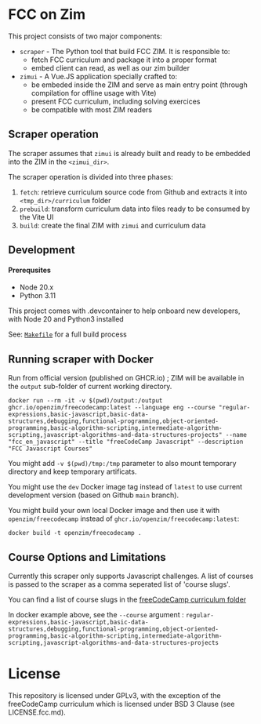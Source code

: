 # FCC on Zim

This project consists of two major components:

- `scraper` - The Python tool that build FCC ZIM. It is responsible to:
    - fetch FCC curriculum and package it into a proper format
    - embed client can read, as well as our zim builder
- `zimui` - A Vue.JS application specially crafted to:
    - be embeded inside the ZIM and serve as main entry point (through compilation for offline usage with Vite)
    - present FCC curriculum, including solving exercices
    - be compatible with most ZIM readers

## Scraper operation

The scraper assumes that `zimui` is already built and ready to be embedded into the ZIM in the `<zimui_dir>`.

The scraper operation is divided into three phases:
1. `fetch`: retrieve curriculum source code from Github and extracts it into `<tmp_dir>/curriculum` folder
2. `prebuild`: transform curriculum data into files ready to be consumed by the Vite UI
3. `build`: create the final ZIM with `zimui` and curriculum data

## Development

#### Prerequsites

- Node 20.x
- Python 3.11

This project comes with .devcontainer to help onboard new developers, with Node 20 and Python3 installed

See: [`Makefile`](Makefile) for a full build process

## Running scraper with Docker

Run from official version (published on GHCR.io) ; ZIM will be available in the `output` sub-folder of current working directory.

```
docker run --rm -it -v $(pwd)/output:/output ghcr.io/openzim/freecodecamp:latest --language eng --course "regular-expressions,basic-javascript,basic-data-structures,debugging,functional-programming,object-oriented-programming,basic-algorithm-scripting,intermediate-algorithm-scripting,javascript-algorithms-and-data-structures-projects" --name "fcc_en_javascript" --title "freeCodeCamp Javascript" --description "FCC Javascript Courses"
```

You might add `-v $(pwd)/tmp:/tmp` parameter to also mount temporary directory and keep temporary artificats.

You might use the `dev` Docker image tag instead of `latest` to use current development version (based on Github `main` branch).

You might build your own local Docker image and then use it with `openzim/freecodecamp` instead of `ghcr.io/openzim/freecodecamp:latest`:
```
docker build -t openzim/freecodecamp .
```

## Course Options and Limitations

Currently this scraper only supports Javascript challenges. A list of courses is passed to the scraper as a comma seperated list of 'course slugs'.

You can find a list of course slugs in the [freeCodeCamp curriculum folder](https://github.com/freeCodeCamp/freeCodeCamp/tree/main/curriculum/challenges/english/02-javascript-algorithms-and-data-structures)

In docker example above, see the `--course` argument : `regular-expressions,basic-javascript,basic-data-structures,debugging,functional-programming,object-oriented-programming,basic-algorithm-scripting,intermediate-algorithm-scripting,javascript-algorithms-and-data-structures-projects`

# License

This repository is licensed under GPLv3, with the exception of the freeCodeCamp curriculum which is licensed under BSD 3 Clause (see LICENSE.fcc.md).
